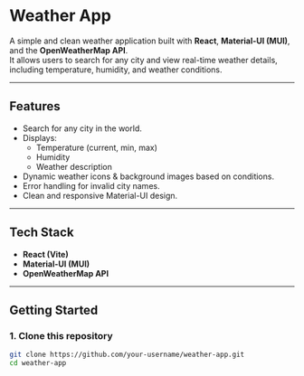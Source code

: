 # Weather App

A simple and clean weather application built with **React**, **Material-UI (MUI)**, and the **OpenWeatherMap API**.  
It allows users to search for any city and view real-time weather details, including temperature, humidity, and weather conditions.

---

## Features
- Search for any city in the world.
- Displays:
  - Temperature (current, min, max)
  - Humidity
  - Weather description
- Dynamic weather icons & background images based on conditions.
- Error handling for invalid city names.
- Clean and responsive Material-UI design.

---

## Tech Stack
- **React (Vite)**
- **Material-UI (MUI)**
- **OpenWeatherMap API**

---

## Getting Started

### 1. Clone this repository
```bash
git clone https://github.com/your-username/weather-app.git
cd weather-app
